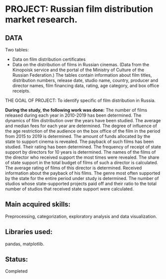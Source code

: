 # PROJECT: Russian film distribution market research.

## DATA
Two tables:
- Data on film distribution certificates
- Data on the distribution of films in Russian cinemas.
(Data from the Kinopoisk service and the portal of the Ministry of Culture of the Russian Federation.)
The tables contain information about film titles, distribution numbers, release date, studio name, country, producer and director names, film financing data, rating, age category, and box office receipts.

THE GOAL OF PROJECT:
To identify specific of film distribution in Russia.

**During the study, the following work was done:**
The number of films released during each year in 2010-2019 has been determined. The dynamics of film distribution over the years have been studied. The average and median fees for each year are determined. The degree of influence of the age restriction of the audience on the box office of the film in the period from 2015 to 2019 is determined.
The amount of funds allocated by the state to support cinema is revealed. The payback of such films has been studied. Their rating has been determined. The frequency of receipt of state support by directors for 10 years is determined. The names of the films of the director who received support the most times were revealed. The share of state support in the total budget of films of such a director is calculated. The average rating of films of this director is determined. Received information about the payback of his films. The genre most often supported by the state for the entire period under study is determined. The number of studios whose state-supported projects paid off and their ratio to the total number of studios that received state support were calculated.


## Main acquired skills:
Preprocessing, categorization, exploratory analysis and data visualization.

## Libraries used:
pandas, matplotlib.

## Status:
Completed